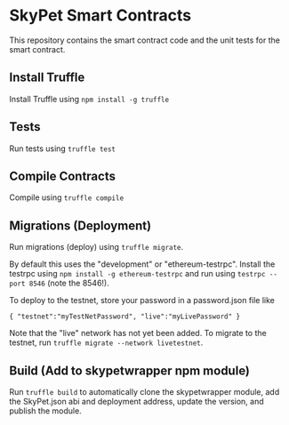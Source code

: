 # SkyPet Smart Contracts

This repository contains the smart contract code and the unit tests for the smart contract.

## Install Truffle
Install Truffle using `npm install -g truffle`

## Tests

Run tests using `truffle test`

## Compile Contracts

Compile using `truffle compile`

## Migrations (Deployment)
Run migrations (deploy) using `truffle migrate`.  

By default this uses the "development" or "ethereum-testrpc".  Install the testrpc using `npm install -g ethereum-testrpc` and run using `testrpc --port 8546` (note the 8546!).

To deploy to the testnet, store your password in a password.json file like

`{
    "testnet":"myTestNetPassword",
    "live":"myLivePassword"
}`

Note that the "live" network has not yet been added.  To migrate to the testnet, run `truffle migrate --network livetestnet`.

## Build (Add to skypetwrapper npm module)

Run `truffle build` to automatically clone the skypetwrapper module, add the SkyPet.json abi and deployment address, update the version, and publish the module.
